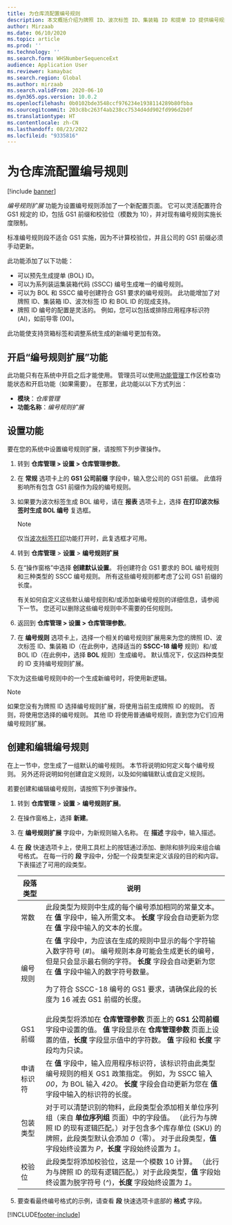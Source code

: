```yaml
---
title: 为仓库流配置编号规则
description: 本文概括介绍为牌照 ID、波次标签 ID、集装箱 ID 和提单 ID 提供编号规则扩展的功能。
author: Mirzaab
ms.date: 06/10/2020
ms.topic: article
ms.prod: ''
ms.technology: ''
ms.search.form: WHSNumberSequenceExt
audience: Application User
ms.reviewer: kamaybac
ms.search.region: Global
ms.author: mirzaab
ms.search.validFrom: 2020-06-10
ms.dyn365.ops.version: 10.0.2
ms.openlocfilehash: 0b0102bde3548ccf976234e1938114289b80fbba
ms.sourcegitcommit: 203c8bc263f4ab238cc7534d4dd902fd996d2b0f
ms.translationtype: HT
ms.contentlocale: zh-CN
ms.lasthandoff: 08/23/2022
ms.locfileid: "9335816"
---
```

# <a name="configure-number-sequences-for-warehouse-flows"></a>为仓库流配置编号规则

[!include [banner](../includes/banner.md)]

*编号规则扩展* 功能为设置编号规则添加了一个新配置页面。 它可以灵活配置符合 GS1 规定的 ID，包括 GS1 前缀和校验位（模数为 10），并对现有编号规则实施长度限制。

标准编号规则段不适合 GS1 实施，因为不计算校验位，并且公司的 GS1 前缀必须手动更新。

此功能添加了以下功能：

- 可以预先生成提单 (BOL) ID。
- 可以为系列装运集装箱代码 (SSCC) 编号生成唯一的编号规则。
- 可以为 BOL 和 SSCC 编号创建符合 GS1 要求的编号规则。 此功能增加了对牌照 ID、集装箱 ID、波次标签 ID 和 BOL ID 的现成支持。
- 牌照 ID 编号的配置是灵活的。 例如，您可以包括或排除应用程序标识符 (AI)，如前导零 (00)。

此功能使支持货箱标签和调整系统生成的新编号更加有效。

## <a name="turn-on-the-number-sequence-extensions-feature"></a>开启“编号规则扩展”功能

此功能只有在系统中开启之后才能使用。 管理员可以使用[功能管理](../../fin-ops-core/fin-ops/get-started/feature-management/feature-management-overview.md)工作区检查功能状态和开启功能（如果需要）。 在那里，此功能以以下方式列出：

- **模块**：*仓库管理*
- **功能名称**：*编号规则扩展*

## <a name="set-up-the-feature"></a>设置功能

要在您的系统中设置编号规则扩展，请按照下列步骤操作。

1. 转到 **仓库管理 \> 设置 \> 仓库管理参数**。
1. 在 **常规** 选项卡上的 **GS1 公司前缀** 字段中，输入您公司的 GS1 前缀。 此值将影响所有包含 GS1 前缀作为段的编号规则。
1. 如果要为波次标签生成 BOL 编号，请在 **报表** 选项卡上，选择 **在打印波次标签时生成 BOL 编号** 复选框。

    > [!NOTE]
    > 仅当[波次标签打印](configure-wave-label-printing.md)功能打开时，此复选框才可用。

1. 转到 **仓库管理** \> **设置** \> **编号规则扩展**
1. 在“操作窗格”中选择 **创建默认设置**。 将创建符合 GS1 要求的 BOL 编号规则和三种类型的 SSCC 编号规则。 所有这些编号规则都考虑了公司 GS1 前缀的长度。

    有关如何自定义这些默认编号规则和/或添加新编号规则的详细信息，请参阅下一节。 您还可以删除这些编号规则中不需要的任何规则。

1. 返回到 **仓库管理 \> 设置 \> 仓库管理参数**。
1. 在 **编号规则** 选项卡上，选择一个相关的编号规则扩展用来为您的牌照 ID、波次标签 ID、集装箱 ID（在此例中，选择适当的 **SSCC-18 编号** 规则）和/或 BOL ID（在此例中，选择 **BOL** 规则）生成编号。 默认情况下，仅这四种类型的 ID 支持编号规则扩展。

下次为这些编号规则中的一个生成新编号时，将使用新逻辑。

> [!NOTE]
> 如果您没有为牌照 ID 选择编号规则扩展，将使用当前生成牌照 ID 的规则。 否则，将使用您选择的编号规则。 其他 ID 将使用普通编号规则，直到您为它们应用编号规则扩展。

## <a name="create-and-edit-number-sequences"></a>创建和编辑编号规则

在上一节中，您生成了一组默认的编号规则。 本节将说明如何定义每个编号规则。 另外还将说明如何创建自定义规则，以及如何编辑默认或自定义规则。

若要创建和编辑编号规则，请按照下列步骤操作。

1. 转到 **仓库管理** \> **设置** \> **编号规则扩展**。
1. 在操作窗格上，选择 **新建**。
1. 在 **编号规则扩展** 字段中，为新规则输入名称。 在 **描述** 字段中，输入描述。
1. 在 **段** 快速选项卡上，使用工具栏上的按钮通过添加、删除和排列段来组合编号格式。 在每一行的 **段** 字段中，分配一个段类型来定义该段的目的和内容。 下表描述了可用的段类型。

    | 段落类型 | 说明 |
    |---|---|
    | 常数 | 此段类型为规则中生成的每个编号添加相同的常量文本。 在 **值** 字段中，输入所需文本。 **长度** 字段会自动更新为您在 **值** 字段中输入的文本的长度。 |
    | 编号规则 | 在 **值** 字段中，为应该在生成的规则中显示的每个字符输入数字符号 (*\#*)。 编号规则本身可能会生成更长的编号，但是只会显示最右侧的字符。 **长度** 字段会自动更新为您在 **值** 字段中输入的数字符号数量。<p>为了符合 SSCC-18 编号的 GS1 要求，请确保此段的长度为 16 减去 GS1 前缀的长度。</p> |
    | GS1 前缀 | 此段类型将添加在 **仓库管理参数** 页面上的 **GS1 公司前缀** 字段中设置的值。 **值** 字段显示在 **仓库管理参数** 页面上设置的值，**长度** 字段显示值中的字符数。 **值** 字段和 **长度** 字段均为只读。 |
    | 申请标识符 | 在 **值** 字段中，输入应用程序标识符，该标识符由此类型编号规则的相关 GS1 政策指定。 例如，为 SSCC 输入 *00*，为 BOL 输入 *420*。 **长度** 字段会自动更新为您在 **值** 字段中输入的标识符的长度。 |
    | 包装类型 | 对于可以清楚识别的物料，此段类型会添加相关单位序列组（来自 **单位序列组** 页面）中的字段值。 （此行为与牌照 ID 的现有逻辑匹配。）对于包含多个库存单位 (SKU) 的牌照，此段类型默认会添加 *0*（零）。 对于此段类型，**值** 字段始终设置为 *P*，**长度** 字段始终设置为 *1*。|
    | 校验位 | 此段类型将添加校验位，这是一个模数 10 计算。 （此行为与牌照 ID 的现有逻辑匹配。）对于此段类型，**值** 字段始终设置为脱字符号 (*^*)，**长度** 字段始终设置为 *1*。 |

1. 要查看最终编号格式的示例，请查看 **段** 快速选项卡底部的 **格式** 字段。


[!INCLUDE[footer-include](../../includes/footer-banner.md)]